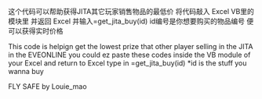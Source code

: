 这个代码可以帮助获得JITA其它玩家销售物品的最低价 
将代码敲入 Excel VB里的模块里 并返回 Excel 并输入=get_jita_buy(id) id编号是你想要购买的物品编号 便可以获得实时价格



This code is helpign get the lowest prize that other player selling in the JITA in the EVEONLINE
you could ez paste these codes inside the VB module of your Excel and return to Excel type in =get_jita_buy(id)  *id is the stuff you wanna buy 



FLY SAFE by Louie_mao
